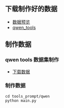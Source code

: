 



## 下载制作好的数据
- [数据预览](http://124.70.99.221:8080/data_share/index?ds_id=64)
- [qwen_tools](https://huggingface.co/datasets/ssbuild/qwen_tools)



## 制作数据

### qwen tools 数据集制作

- [下载数据](https://github.com/tangqiaoyu/ToolAlpaca/tree/main/data/train_data.json)

### 制作数据

```commandline
cd tools_prompt/qwen
python main.py
```